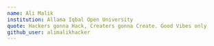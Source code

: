 ```yaml
---
name: Ali Malik
institution: Allama Iqbal Open University
quote: Hackers gonna Hack, Creaters gonna Create. Good Vibes only
github_user: alimalikhacker
---
```

